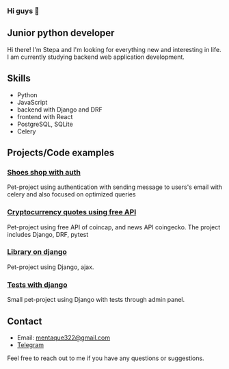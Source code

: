 ### Hi guys 👋
## Junior python developer
Hi there! I'm Stepa and I'm looking for everything new and interesting in life. I am currently studying backend web application development.

## Skills

- Python
- JavaScript
- backend with Django and DRF
- frontend with React
- PostgreSQL, SQLite
- Celery

## Projects/Code examples

### [Shoes shop with auth](https://github.com/mentaque/something)

Pet-project using authentication with sending message to users's email with celery and also focused on optimized queries

### [Сryptocurrency quotes using free API](https://github.com/mentaque/cryptoapp)

Pet-project using free API of coincap, and news API coingecko. The project includes Django, DRF, pytest

### [Library on django](https://github.com/mentaque/book-library)

Pet-project using Django, ajax.

### [Tests with django](https://github.com/mentaque/site-with-tests)

Small pet-project using Django with tests through admin panel. 

## Contact

- Email: mentaque322@gmail.com
- [Telegram](https://t.me/topincash)

Feel free to reach out to me if you have any questions or suggestions.
